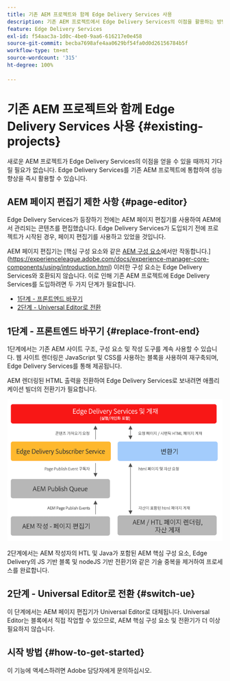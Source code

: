 ```yaml
---
title: 기존 AEM 프로젝트와 함께 Edge Delivery Services 사용
description: 기존 AEM 프로젝트에서 Edge Delivery Services의 이점을 활용하는 방법 알아보기
feature: Edge Delivery Services
exl-id: f54aac3a-1d0c-4be0-9aa6-616217e0e458
source-git-commit: becba7698afe4aa0629bf54fa0d0d26156784b5f
workflow-type: tm+mt
source-wordcount: '315'
ht-degree: 100%

---
```


# 기존 AEM 프로젝트와 함께 Edge Delivery Services 사용 {#existing-projects}

새로운 AEM 프로젝트가 Edge Delivery Services의 이점을 얻을 수 있을 때까지 기다릴 필요가 없습니다. Edge Delivery Services를 기존 AEM 프로젝트에 통합하여 성능 향상을 즉시 활용할 수 있습니다.

## AEM 페이지 편집기 제한 사항 {#page-editor}

Edge Delivery Services가 등장하기 전에는 AEM 페이지 편집기를 사용하여 AEM에서 관리되는 콘텐츠를 편집했습니다. Edge Delivery Services가 도입되기 전에 프로젝트가 시작된 경우, 페이지 편집기를 사용하고 있었을 것입니다.

AEM 페이지 편집기는 [핵심 구성 요소와 같은 [AEM 구성 요소](/help/implementing/developing/components/overview.md)에서만 작동합니다.](https://experienceleague.adobe.com/docs/experience-manager-core-components/using/introduction.html) 이러한 구성 요소는 Edge Delivery Services와 호환되지 않습니다. 이로 인해 기존 AEM 프로젝트에 Edge Delivery Services를 도입하려면 두 가지 단계가 필요합니다.

* [1단계 - 프론트엔드 바꾸기](#replace-front-end)
* [2단계 - Universal Editor로 전환](#switch-ue)

## 1단계 - 프론트엔드 바꾸기 {#replace-front-end}

1단계에서는 기존 AEM 사이트 구조, 구성 요소 및 작성 도구를 계속 사용할 수 있습니다. 웹 사이트 렌더링은 JavaScript 및 CSS를 사용하는 블록을 사용하여 재구축되며, Edge Delivery Services를 통해 제공됩니다.

<!--Please see the [Build section](/help/edge/developer/block-collection.md) of the Edge Delivery Services documentation for more details on blocks and how to develop for Edge Delivery services.-->

AEM 렌더링된 HTML 출력을 전환하여 Edge Delivery Services로 보내려면 애플리케이션 빌더의 전환기가 필요합니다.

![게시 흐름의 콘텐츠 전환기](assets/content-converter.png)

2단계에서는 AEM 작성자의 HTL 및 Java가 포함된 AEM 핵심 구성 요소, Edge Delivery의 JS 기반 블록 및 nodeJS 기반 전환기와 같은 기술 중복을 제거하여 프로세스를 완료합니다.

## 2단계 - Universal Editor로 전환 {#switch-ue}

이 단계에서는 AEM 페이지 편집기가 Universal Editor로 대체됩니다. Universal Editor는 블록에서 직접 작업할 수 있으므로, AEM 핵심 구성 요소 및 전환기가 더 이상 필요하지 않습니다.

## 시작 방법 {#how-to-get-started}

이 기능에 액세스하려면 Adobe 담당자에게 문의하십시오.
